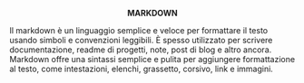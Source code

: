 <p align= "center"> <strong> MARKDOWN </strong>

<p center> Il markdown è un linguaggio semplice e veloce per formattare il testo usando simboli e convenzioni leggibili.
È spesso utilizzato per scrivere documentazione, readme di progetti, note, post di blog e altro ancora. Markdown offre una sintassi semplice e pulita per aggiungere formattazione al testo, come intestazioni, elenchi, grassetto, corsivo, link e immagini.

</p>